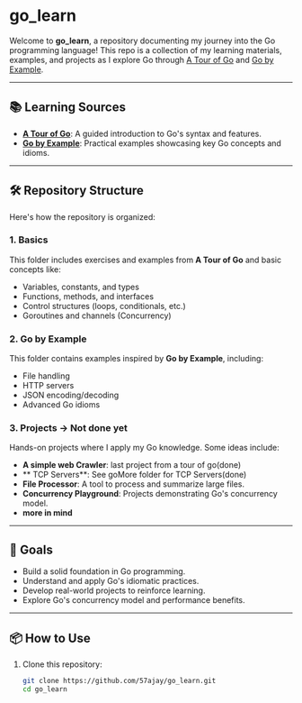 # go_learn

Welcome to **go_learn**, a repository documenting my journey into the Go programming language! This repo is a collection of my learning materials, examples, and projects as I explore Go through [A Tour of Go](https://tour.golang.org/) and [Go by Example](https://gobyexample.com/).

---

## 📚 Learning Sources
- [**A Tour of Go**](https://tour.golang.org/): A guided introduction to Go's syntax and features.
- [**Go by Example**](https://gobyexample.com/): Practical examples showcasing key Go concepts and idioms.

---

## 🛠️ Repository Structure
Here's how the repository is organized:

### 1. **Basics**
This folder includes exercises and examples from **A Tour of Go** and basic concepts like:
- Variables, constants, and types
- Functions, methods, and interfaces
- Control structures (loops, conditionals, etc.)
- Goroutines and channels (Concurrency)

### 2. **Go by Example**
This folder contains examples inspired by **Go by Example**, including:
- File handling
- HTTP servers
- JSON encoding/decoding
- Advanced Go idioms

### 3. **Projects** -> Not done yet
Hands-on projects where I apply my Go knowledge. Some ideas include:
- **A simple web Crawler**: last project from a tour of go(done)
- ** TCP Servers**: See goMore folder for TCP Servers(done)
- **File Processor**: A tool to process and summarize large files.
- **Concurrency Playground**: Projects demonstrating Go's concurrency model.
- **more in mind**
---

## 🚀 Goals
- Build a solid foundation in Go programming.
- Understand and apply Go's idiomatic practices.
- Develop real-world projects to reinforce learning.
- Explore Go's concurrency model and performance benefits.

---

## 📦 How to Use
1. Clone this repository:
   ```bash
   git clone https://github.com/57ajay/go_learn.git
   cd go_learn
